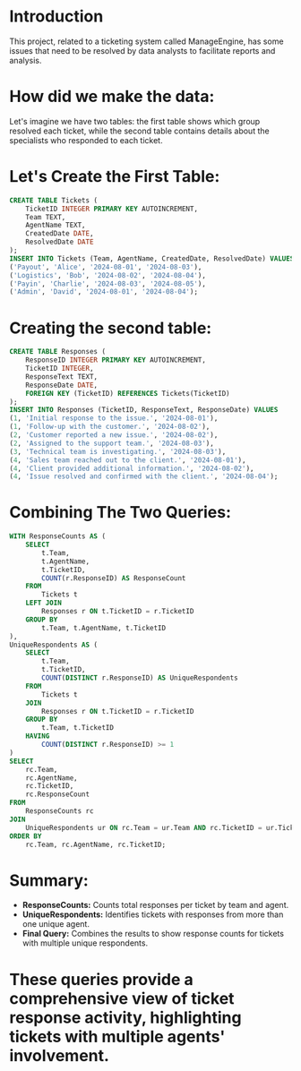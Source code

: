 # Introduction
This project, related to a ticketing system called ManageEngine, has some issues that need to be resolved by data analysts to facilitate reports and analysis.
# How did we make the data:
Let's imagine we have two tables: the first table shows which group resolved each ticket, while the second table contains details about the specialists who responded to each ticket.
# Let's Create the First Table:
```sql
CREATE TABLE Tickets (
    TicketID INTEGER PRIMARY KEY AUTOINCREMENT,
    Team TEXT,
    AgentName TEXT,
    CreatedDate DATE,
    ResolvedDate DATE
);
INSERT INTO Tickets (Team, AgentName, CreatedDate, ResolvedDate) VALUES
('Payout', 'Alice', '2024-08-01', '2024-08-03'),
('Logistics', 'Bob', '2024-08-02', '2024-08-04'),
('Payin', 'Charlie', '2024-08-03', '2024-08-05'),
('Admin', 'David', '2024-08-01', '2024-08-04');
```
# Creating the second table:
```sql
CREATE TABLE Responses (
    ResponseID INTEGER PRIMARY KEY AUTOINCREMENT,
    TicketID INTEGER,
    ResponseText TEXT,
    ResponseDate DATE,
    FOREIGN KEY (TicketID) REFERENCES Tickets(TicketID)
);
INSERT INTO Responses (TicketID, ResponseText, ResponseDate) VALUES
(1, 'Initial response to the issue.', '2024-08-01'),
(1, 'Follow-up with the customer.', '2024-08-02'),
(2, 'Customer reported a new issue.', '2024-08-02'),
(2, 'Assigned to the support team.', '2024-08-03'),
(3, 'Technical team is investigating.', '2024-08-03'),
(4, 'Sales team reached out to the client.', '2024-08-01'),
(4, 'Client provided additional information.', '2024-08-02'),
(4, 'Issue resolved and confirmed with the client.', '2024-08-04');
```
# Combining The Two Queries:
```sql
WITH ResponseCounts AS (
    SELECT 
        t.Team,
        t.AgentName,
        t.TicketID,
        COUNT(r.ResponseID) AS ResponseCount
    FROM 
        Tickets t
    LEFT JOIN 
        Responses r ON t.TicketID = r.TicketID
    GROUP BY 
        t.Team, t.AgentName, t.TicketID
),
UniqueRespondents AS (
    SELECT 
        t.Team,
        t.TicketID,
        COUNT(DISTINCT r.ResponseID) AS UniqueRespondents
    FROM 
        Tickets t
    JOIN 
        Responses r ON t.TicketID = r.TicketID
    GROUP BY 
        t.Team, t.TicketID
    HAVING 
        COUNT(DISTINCT r.ResponseID) >= 1
)
SELECT 
    rc.Team,
    rc.AgentName,
    rc.TicketID,
    rc.ResponseCount
FROM 
    ResponseCounts rc
JOIN 
    UniqueRespondents ur ON rc.Team = ur.Team AND rc.TicketID = ur.TicketID
ORDER BY 
    rc.Team, rc.AgentName, rc.TicketID;

```
# Summary:
- **ResponseCounts:** Counts total responses per ticket by team and agent.
- **UniqueRespondents:** Identifies tickets with responses from more than one unique agent.
- **Final Query:** Combines the results to show response counts for tickets with multiple unique respondents.
# These queries provide a comprehensive view of ticket response activity, highlighting tickets with multiple agents' involvement.




